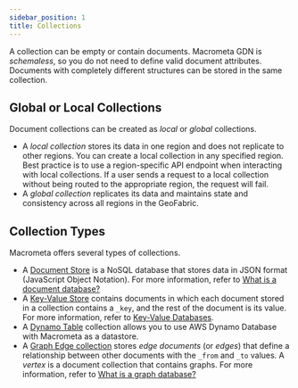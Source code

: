 ```yaml
---
sidebar_position: 1
title: Collections
---
```


A collection can be empty or contain documents. Macrometa GDN is _schemaless_, so you do not need to define valid document attributes. Documents with completely different structures can be stored in the same collection.

## Global or Local Collections

Document collections can be created as _local_ or _global_ collections.

- A _local collection_ stores its data in one region and does not replicate to other regions. You can create a local collection in any specified region. Best practice is to use a region-specific API endpoint when interacting with local collections. If a user sends a request to a local collection without being routed to the appropriate region, the request will fail.
- A _global collection_ replicates its data and maintains state and consistency across all regions in the GeoFabric.

## Collection Types

Macrometa offers several types of collections.

- A [Document Store](documents/index.md) is a NoSQL database that stores data in JSON format (JavaScript Object Notation). For more information, refer to [What is a document database?](https://www.macrometa.com/articles/what-is-document-database)
- A [Key-Value Store](keyvalue/index.md) contains documents in which each document stored in a collection contains a `_key`, and the rest of the document is its value. For more information, refer to [Key-Value Databases](https://www.macrometa.com/articles/key-value-databases).
- A [Dynamo Table](dynamo/create-dynamo-table) collection allows you to use AWS Dynamo Database with Macrometa as a datastore.
- A [Graph Edge collection](graph-edge/index.md) stores _edge documents_ (or _edges_) that define a relationship between other documents with the `_from` and `_to` values. A _vertex_ is a document collection that contains graphs. For more information, refer to [What is a graph database?](https://www.macrometa.com/articles/what-is-graph-database)
